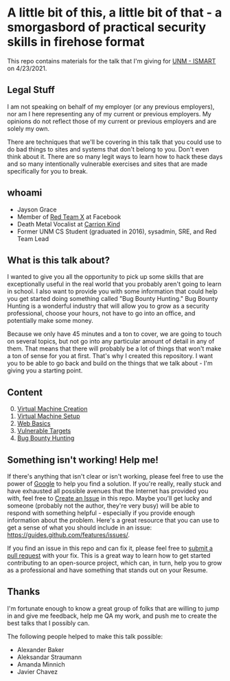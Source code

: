# A little bit of this, a little bit of that - a smorgasbord of practical security skills in firehose format

This repo contains materials for the talk that I'm giving for [UNM - ISMART](https://www.instagram.com/ismartunm) on 4/23/2021.

## Legal Stuff
I am not speaking on behalf of my employer (or any previous employers), nor am I here representing any of my current or previous employers. My opinions do not reflect those of my current or previous employers and are solely my own.

There are techniques that we'll be covering in this talk that you could use to do bad things to sites and systems that don't belong to you. Don't even think about it. There are so many legit ways to learn how to hack these days and so many intentionally vulnerable exercises and sites that are made specifically for you to break.

## whoami
* Jayson Grace
* Member of [Red Team X](https://www.wired.com/story/facebook-red-team-x-vulnerabilities/) at Facebook
* Death Metal Vocalist at [Carrion Kind](https://open.spotify.com/artist/7cglUsJDT5ZpEf9ySwoX3X)
* Former UNM CS Student (graduated in 2016), sysadmin, SRE, and Red Team Lead

## What is this talk about?
I wanted to give you all the opportunity to pick up some skills that are exceptionally useful in the real world that you probably aren't going to learn in school. I also want to provide you with some information that could help you get started doing something called "Bug Bounty Hunting." Bug Bounty Hunting is a wonderful industry that will allow you to grow as a security professional, choose your hours, not have to go into an office, and potentially make some money.

Because we only have 45 minutes and a ton to cover, we are going to touch on several topics, but not go into any particular amount of detail in any of them. That means that there will probably be a lot of things that won't make a ton of sense for you at first. That's why I created this repository. I want you to be able to go back and build on the things that we talk about - I'm giving you a starting point.

## Content
0. [Virtual Machine Creation](0_vm_create.md)
1. [Virtual Machine Setup](1_vm_setup.md)
2. [Web Basics](2_web_basics.md)
3. [Vulnerable Targets](3_vulnerable_targets.md)
4. [Bug Bounty Hunting](4_bug_bounty_hunting.md)

## Something isn't working! Help me!
If there's anything that isn't clear or isn't working, please feel free to use the power of [Google](https://google.com) to help you find a solution. If you're really, really stuck and have exhausted all possible avenues that the Internet has provided you with, feel free to [Create an Issue](https://docs.github.com/en/github/managing-your-work-on-github/creating-an-issue) in this repo. Maybe you'll get lucky and someone (probably not the author, they're very busy) will be able to respond with something helpful - especially if you provide enough information about the problem. Here's a great resource that you can use to get a sense of what you should include in an issue: https://guides.github.com/features/issues/.

If you find an issue in this repo and can fix it, please feel free to [submit a pull request](https://docs.github.com/en/desktop/contributing-and-collaborating-using-github-desktop/creating-an-issue-or-pull-request#creating-a-pull-request) with your fix. This is a great way to learn how to get started contributing to an open-source project, which can, in turn, help you to grow as a professional and have something that stands out on your Resume.

## Thanks
I'm fortunate enough to know a great group of folks that are willing to jump in and give me feedback, help me QA my work, and push me to create the best talks that I possibly can.

The following people helped to make this talk possible:
- Alexander Baker
- Aleksandar Straumann
- Amanda Minnich
- Javier Chavez